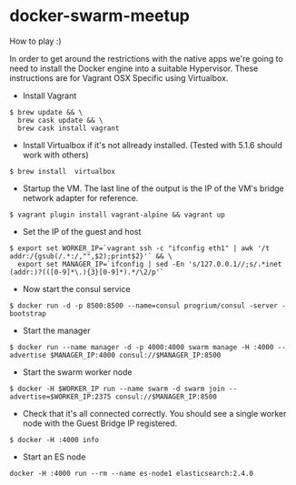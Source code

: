 # docker-swarm-meetup

How to play :)

In order to get around the restrictions with the native apps we're going to need to install the Docker engine into a suitable Hypervisor.  These instructions are for Vagrant OSX Specific using Virtualbox.

* Install Vagrant

```
$ brew update && \
  brew cask update && \
  brew cask install vagrant
```

* Install Virtualbox if it's not allready installed.  (Tested with 5.1.6 should work with others)

```
$ brew install  virtualbox
```

* Startup the VM. The last line of the output is the IP of the VM's bridge network adapter for reference.

```
$ vagrant plugin install vagrant-alpine && vagrant up
```

* Set the IP of the guest and host

```
$ export set WORKER_IP=`vagrant ssh -c "ifconfig eth1" | awk '/t addr:/{gsub(/.*:/,"",$2);print$2}'` && \
  export set MANAGER_IP=`ifconfig | sed -En 's/127.0.0.1//;s/.*inet (addr:)?(([0-9]*\.){3}[0-9]*).*/\2/p'`
```

* Now start the consul service

```
$ docker run -d -p 8500:8500 --name=consul progrium/consul -server -bootstrap
```

* Start the manager

```
$ docker run --name manager -d -p 4000:4000 swarm manage -H :4000 --advertise $MANAGER_IP:4000 consul://$MANAGER_IP:8500
```

* Start the swarm worker node

```
$ docker -H $WORKER_IP run --name swarm -d swarm join --advertise=$WORKER_IP:2375 consul://$MANAGER_IP:8500
```

* Check that it's all connected correctly.  You should see a single worker node with the Guest Bridge IP registered.

```
$ docker -H :4000 info
```

* Start an ES node

```
docker -H :4000 run --rm --name es-node1 elasticsearch:2.4.0
```

